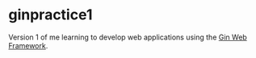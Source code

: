 # ginpractice1

Version 1 of me learning to develop web applications using the [Gin Web Framework](https://github.com/gin-gonic/gin). 